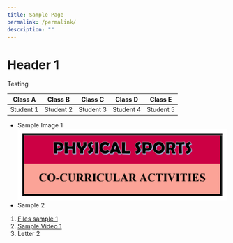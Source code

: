```yaml
---
title: Sample Page
permalink: /permalink/
description: ""
---
```



# Header 1
Testing 

| Class A | Class B | Class C | Class D | Class E 
|-|-|-|-|-|
| Student 1 | Student 2| Student 3   | Student 4 | Student 5   |

* Sample Image 1![Sample Photo 1](/images/PHYSICAL-SPORTS.png)
* Sample 2

1. [Files sample 1 ](/files/2022-P2-BOOK-LIST.pdf)
2. [Sample Video 1](https://youtu.be/Ssk2EKH6yvE)
3. Letter 2